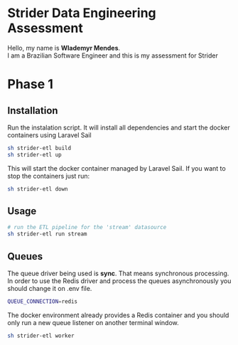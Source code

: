# Strider Data Engineering Assessment

Hello, my name is **Wlademyr Mendes**.\
I am a Brazilian Software Engineer and this is my assessment for Strider

# Phase 1
## Installation

Run the instalation script. It will install all dependencies and start the docker containers using Laravel Sail

```bash
sh strider-etl build
sh strider-etl up
```
This will start the docker container managed by Laravel Sail.
If you want to stop the containers just run:
```bash
sh strider-etl down
```

## Usage

```bash
# run the ETL pipeline for the 'stream' datasource
sh strider-etl run stream
```
## Queues
The queue driver being used is **sync**. That means synchronous processing.\
In order to use the Redis driver and process the queues asynchronously you should change it on .env file.

```bash
QUEUE_CONNECTION=redis
```
The docker environment already provides a Redis container and you should only run a new queue listener on another terminal window.

```bash
sh strider-etl worker
```